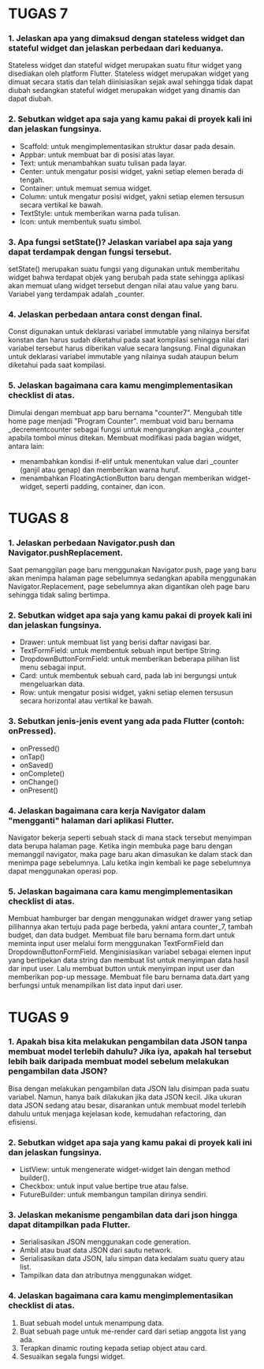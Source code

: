 # TUGAS 7

### 1. Jelaskan apa yang dimaksud dengan stateless widget dan stateful widget dan jelaskan perbedaan dari keduanya.
Stateless widget dan stateful widget merupakan suatu fitur widget yang disediakan oleh platform Flutter.
Stateless widget merupakan widget yang dimuat secara statis dan telah diinisiasikan sejak awal sehingga tidak dapat diubah sedangkan stateful widget merupakan widget yang dinamis dan dapat diubah.

### 2. Sebutkan widget apa saja yang kamu pakai di proyek kali ini dan jelaskan fungsinya.
* Scaffold: untuk mengimplementasikan struktur dasar pada desain.
* Appbar: untuk membuat bar di posisi atas layar.
* Text: untuk menambahkan suatu tulisan pada layar.
* Center: untuk mengatur posisi widget, yakni setiap elemen berada di tengah.
* Container: untuk memuat semua widget.
* Column: untuk mengatur posisi widget, yakni setiap elemen tersusun secara vertikal ke bawah.
* TextStyle: untuk memberikan warna pada tulisan.
* Icon: untuk membentuk suatu simbol.

### 3. Apa fungsi setState()? Jelaskan variabel apa saja yang dapat terdampak dengan fungsi tersebut.
setState() merupakan suatu fungsi yang digunakan untuk memberitahu widget bahwa terdapat objek yang berubah pada state sehingga aplikasi akan memuat ulang widget tersebut dengan nilai atau value yang baru.
Variabel yang terdampak adalah _counter.

### 4. Jelaskan perbedaan antara const dengan final.
Const digunakan untuk deklarasi variabel immutable yang nilainya bersifat konstan dan harus sudah diketahui pada saat kompilasi sehingga nilai dari variabel tersebut harus diberikan value secara langsung.
Final digunakan untuk deklarasi variabel immutable yang nilainya sudah ataupun belum diketahui pada saat kompilasi.

### 5. Jelaskan bagaimana cara kamu mengimplementasikan checklist di atas.
Dimulai dengan membuat app baru bernama "counter7".
Mengubah title home page menjadi "Program Counter".
membuat void baru bernama _decrementcounter sebagai fungsi untuk mengurangkan angka _counter apabila tombol minus ditekan.
Membuat modifikasi pada bagian widget, antara lain:
* menambahkan kondisi if-elif untuk menentukan value dari _counter (ganjil atau genap) dan memberikan warna huruf.
* menambahkan FloatingActionButton baru dengan memberikan widget-widget, seperti padding, container, dan icon.


# TUGAS 8

### 1. Jelaskan perbedaan Navigator.push dan Navigator.pushReplacement.
Saat pemanggilan page baru menggunakan Navigator.push, page yang baru akan menimpa halaman page sebelumnya sedangkan apabila menggunakan Navigator.Replacement, page sebelumnya akan digantikan oleh page baru sehingga tidak saling bertimpa.

### 2. Sebutkan widget apa saja yang kamu pakai di proyek kali ini dan jelaskan fungsinya.
* Drawer: untuk membuat list yang berisi daftar navigasi bar.
* TextFormField:  untuk membentuk sebuah input bertipe String.
* DropdownButtonFormField: untuk memberikan beberapa pilihan list menu sebagai input.
* Card: untuk membentuk sebuah card, pada lab ini bergungsi untuk mengeluarkan data.
* Row: untuk mengatur posisi widget, yakni setiap elemen tersusun secara horizontal atau vertikal ke bawah.

### 3. Sebutkan jenis-jenis event yang ada pada Flutter (contoh: onPressed).
* onPressed()
* onTap()
* onSaved()
* onComplete()
* onChange()
* onPresent()

### 4. Jelaskan bagaimana cara kerja Navigator dalam "mengganti" halaman dari aplikasi Flutter.
Navigator bekerja seperti sebuah stack di mana stack tersebut menyimpan data berupa halaman page. Ketika ingin membuka page baru dengan memanggil navigator, maka page baru akan dimasukan ke dalam stack dan menimpa page sebelumnya. Lalu ketika ingin kembali ke page sebelumnya dapat menggunakan operasi pop.

### 5. Jelaskan bagaimana cara kamu mengimplementasikan checklist di atas.
Membuat hamburger bar dengan menggunakan widget drawer yang setiap pilihannya akan tertuju pada page berbeda, yakni antara counter_7, tambah budget, dan data budget.
Membuat file baru bernama form.dart untuk meminta input user melalui form menggunakan TextFormField dan DropdownButtonFormField. Menginisiasikan variabel sebagai elemen input yang bertipekan data string dan membuat list untuk menyimpan data hasil dar input user. Lalu membuat button untuk menyimpan input user dan memberikan pop-up message.
Membuat file baru bernama data.dart yang berfungsi untuk menampilkan list data input dari user.


# TUGAS 9

### 1. Apakah bisa kita melakukan pengambilan data JSON tanpa membuat model terlebih dahulu? Jika iya, apakah hal tersebut lebih baik daripada membuat model sebelum melakukan pengambilan data JSON?
Bisa dengan melakukan pengambilan data JSON lalu disimpan pada suatu variabel. Namun, hanya baik dilakukan jika data JSON kecil. Jika ukuran data JSON sedang atau besar, disarankan untuk membuat model terlebih dahulu untuk menjaga kejelasan kode, kemudahan refactoring, dan efisiensi.

### 2. Sebutkan widget apa saja yang kamu pakai di proyek kali ini dan jelaskan fungsinya.
* ListView: untuk mengenerate widget-widget lain dengan method builder().
* Checkbox: untuk input value bertipe true atau false.
* FutureBuilder: untuk membangun tampilan dirinya sendiri.

### 3. Jelaskan mekanisme pengambilan data dari json hingga dapat ditampilkan pada Flutter.
* Serialisasikan JSON menggunakan code generation.
* Ambil atau buat data JSON dari sautu network.
* Serialisasikan data JSON, lalu simpan data kedalam suatu query atau list.
* Tampilkan data dan atributnya menggunakan widget.

### 4. Jelaskan bagaimana cara kamu mengimplementasikan checklist di atas.
1. Buat sebuah model untuk menampung data.
2. Buat sebuah page untuk me-render card dari setiap anggota list yang ada.
3. Terapkan dinamic routing kepada setiap object atau card.
4. Sesuaikan segala fungsi widget.